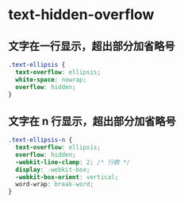 # text-hidden-overflow

<script setup>
import textOverflowVisual from '../../../packages/pages/basic/text-overflow-visual.vue'
</script>

## 文字在一行显示，超出部分加省略号

<ClientOnly>
<textOverflowVisual className="text-ellipsis"/>
</ClientOnly>

```css
.text-ellipsis {
  text-overflow: ellipsis;
  white-space: nowrap;
  overflow: hidden;
}
```

## 文字在 n 行显示，超出部分加省略号

<ClientOnly>
<textOverflowVisual className="text-ellipsis-n"/>
</ClientOnly>

```css
.text-ellipsis-n {
  text-overflow: ellipsis;
  overflow: hidden;
  -webkit-line-clamp: 2; /* 行数 */
  display: -webkit-box;
  -webkit-box-orient: vertical;
  word-wrap: break-word;
}
```
